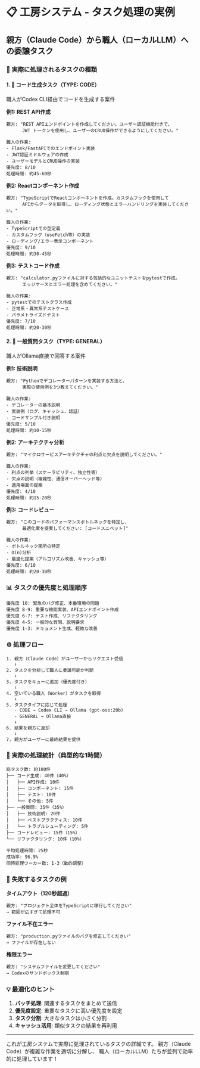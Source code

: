 # 📋 工房システム - タスク処理の実例

## 親方（Claude Code）から職人（ローカルLLM）への委譲タスク

### 🎯 実際に処理されるタスクの種類

#### 1. 🔧 コード生成タスク（TYPE: CODE）
職人がCodex CLI経由でコードを生成する案件

**例1: REST API作成**
```
親方: "REST APIエンドポイントを作成してください。ユーザー認証機能付きで、
      JWT トークンを使用し、ユーザーのCRUD操作ができるようにしてください。"

職人の作業: 
- Flask/FastAPIでのエンドポイント実装
- JWT認証ミドルウェアの作成
- ユーザーモデルとCRUD操作の実装
優先度: 8/10
処理時間: 約45-60秒
```

**例2: Reactコンポーネント作成**
```
親方: "TypeScriptでReactコンポーネントを作成。カスタムフックを使用して
      APIからデータを取得し、ローディング状態とエラーハンドリングを実装してください。"

職人の作業:
- TypeScriptでの型定義
- カスタムフック（useFetch等）の実装
- ローディング/エラー表示コンポーネント
優先度: 9/10
処理時間: 約30-45秒
```

**例3: テストコード作成**
```
親方: "calculator.pyファイルに対する包括的なユニットテストをpytestで作成。
      エッジケースとエラー処理を含めてください。"

職人の作業:
- pytestでのテストクラス作成
- 正常系・異常系テストケース
- パラメトライズドテスト
優先度: 7/10
処理時間: 約20-30秒
```

#### 2. 💬 一般質問タスク（TYPE: GENERAL）
職人がOllama直接で回答する案件

**例1: 技術説明**
```
親方: "Pythonでデコレーターパターンを実装する方法と、
      実際の使用例を3つ教えてください。"

職人の作業:
- デコレーターの基本説明
- 実装例（ログ、キャッシュ、認証）
- コードサンプル付き説明
優先度: 5/10
処理時間: 約10-15秒
```

**例2: アーキテクチャ分析**
```
親方: "マイクロサービスアーキテクチャの利点と欠点を説明してください。"

職人の作業:
- 利点の列挙（スケーラビリティ、独立性等）
- 欠点の説明（複雑性、通信オーバーヘッド等）
- 適用場面の提案
優先度: 4/10
処理時間: 約15-20秒
```

**例3: コードレビュー**
```
親方: "このコードのパフォーマンスボトルネックを特定し、
      最適化案を提案してください: [コードスニペット]"

職人の作業:
- ボトルネック箇所の特定
- O(n)分析
- 最適化提案（アルゴリズム改善、キャッシュ等）
優先度: 6/10
処理時間: 約20-30秒
```

### 📊 タスクの優先度と処理順序

```
優先度 10: 緊急のバグ修正、本番環境の問題
優先度 8-9: 重要な機能実装、APIエンドポイント作成
優先度 6-7: テスト作成、リファクタリング
優先度 4-5: 一般的な質問、説明要求
優先度 1-3: ドキュメント生成、軽微な改善
```

### ⚙️ 処理フロー

```
1. 親方（Claude Code）がユーザーからリクエスト受信
   ↓
2. タスクを分析して職人に委譲可能か判断
   ↓
3. タスクをキューに追加（優先度付き）
   ↓
4. 空いている職人（Worker）がタスクを取得
   ↓
5. タスクタイプに応じて処理
   - CODE → Codex CLI → Ollama (gpt-oss:20b)
   - GENERAL → Ollama直接
   ↓
6. 結果を親方に返却
   ↓
7. 親方がユーザーに最終結果を提供
```

### 🎯 実際の処理統計（典型的な1時間）

```
総タスク数: 約100件
├── コード生成: 40件（40%）
│   ├── API作成: 10件
│   ├── コンポーネント: 15件
│   ├── テスト: 10件
│   └── その他: 5件
├── 一般質問: 35件（35%）
│   ├── 技術説明: 20件
│   ├── ベストプラクティス: 10件
│   └── トラブルシューティング: 5件
├── コードレビュー: 15件（15%）
└── リファクタリング: 10件（10%）

平均処理時間: 25秒
成功率: 96.9%
同時処理ワーカー数: 1-3（動的調整）
```

### 🚨 失敗するタスクの例

**タイムアウト（120秒超過）**
```
親方: "プロジェクト全体をTypeScriptに移行してください"
→ 範囲が広すぎて処理不可
```

**ファイル不在エラー**
```
親方: "production.pyファイルのバグを修正してください"
→ ファイルが存在しない
```

**権限エラー**
```
親方: "システムファイルを変更してください"
→ Codexのサンドボックス制限
```

### 💡 最適化のヒント

1. **バッチ処理**: 関連するタスクをまとめて送信
2. **優先度設定**: 重要なタスクに高い優先度を設定
3. **タスク分割**: 大きなタスクは小さく分割
4. **キャッシュ活用**: 類似タスクの結果を再利用

---

これが工房システムで実際に処理されているタスクの詳細です。
親方（Claude Code）が複雑な作業を適切に分解し、
職人（ローカルLLM）たちが並列で効率的に処理しています！